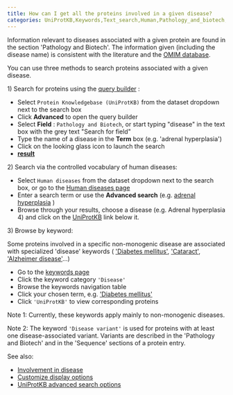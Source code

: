 ```yaml
---
title: How can I get all the proteins involved in a given disease?
categories: UniProtKB,Keywords,Text_search,Human,Pathology_and_biotech,faq
---
```


Information relevant to diseases associated with a given protein are found in the section 'Pathology and Biotech'. The information given (including the disease name) is consistent with the literature and the [OMIM database](http://www.ncbi.nlm.nih.gov/sites/entrez?db=omim).

You can use three methods to search proteins associated with a given disease.

1\) Search for proteins using the [query builder](https://www.uniprot.org/help/advanced%5Fsearch) :

-   Select `Protein Knowledgebase (UniProtKB)` from the dataset dropdown next to the search box
-   Click **Advanced** to open the query builder
-   Select **Field** : `Pathology and Biotech`, or start typing "disease" in the text box with the grey text "Search for field"
-   Type the name of a disease in the **Term** box (e.g. 'adrenal hyperplasia')
-   Click on the looking glass icon to launch the search
-   **[result](https://www.uniprot.org/uniprotkb/?query=annotation%3A%28type%3Adisease+%22adrenal+hyperplasia%22%29)**

2\) Search via the controlled vocabulary of human diseases:

-   Select `Human diseases` from the dataset dropdown next to the search box, or go to the [Human diseases page](https://www.uniprot.org/diseases)
-   Enter a search term or use the **Advanced search** (e.g. [adrenal hyperplasia](https://www.uniprot.org/diseases/?query=adrenal+hyperplasia) )
-   Browse through your results, choose a disease (e.g. Adrenal hyperplasia 4) and click on the [UniProtKB](https://www.uniprot.org/uniprotkb/?query=disease:DI-00044 "xxx") link below it.

3\) Browse by keyword:

Some proteins involved in a specific non-monogenic disease are associated with specialized 'disease' keywords ( ['Diabetes mellitus'](https://www.uniprot.org/keywords/219), ['Cataract'](https://www.uniprot.org/keywords/898), ['Alzheimer disease'](https://www.uniprot.org/keywords/26)...)

-   Go to the [keywords page](https://www.uniprot.org/keywords/)
-   Click the keyword category `'Disease'`
-   Browse the keywords navigation table
-   Click your chosen term, e.g. ['Diabetes mellitus'](https://www.uniprot.org/keywords/219)
-   Click `'UniProtKB'` to view corresponding proteins

Note 1: Currently, these keywords apply mainly to non-monogenic diseases.

Note 2: The keyword `'Disease variant'` is used for proteins with at least one disease-associated variant. Variants are described in the 'Pathology and Biotech' and in the 'Sequence' sections of a protein entry.

See also:

-   [Involvement in disease](https://www.uniprot.org/help/involvement%5Fin%5Fdisease)
-   [Customize display options](https://www.uniprot.org/help/customize)
-   [UniProtKB advanced search options](https://www.uniprot.org/help/advanced%5Fsearch)
